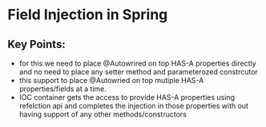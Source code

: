 # Field Injection in Spring

## Key Points:
- for this we need to place @Autowrired on top HAS-A properties directly and no need to place any setter method and parameterozed constrcutor
- this support to place @Autowried on top mutiple HAS-A properties/fields at a time.
- IOC container gets the access to provide HAS-A properties using refelction api and completes the injection in those properties with out having support of any other
methods/constructors